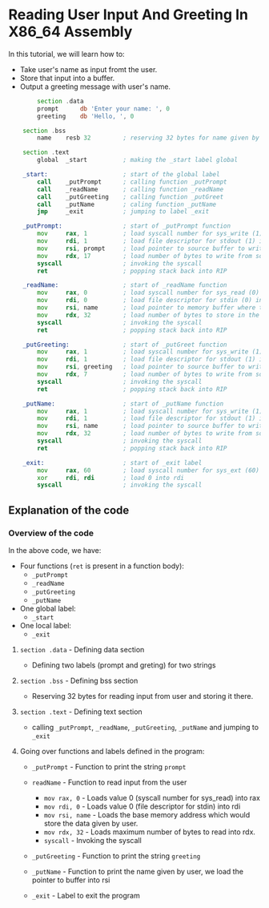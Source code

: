 # Reading User Input And Greeting In X86_64 Assembly
In this tutorial, we will learn how to:
- Take user's name as input fromt the user.
- Store that input into a buffer.
- Output a greeting message with user's name.

```asm
        section .data
        prompt      db 'Enter your name: ', 0
        greeting    db 'Hello, ', 0

    section .bss
        name    resb 32         ; reserving 32 bytes for name given by user

    section .text
        global  _start          ; making the _start label global

    _start:                     ; start of the global label
        call    _putPrompt      ; calling function _putPrompt
        call    _readName       ; calling function _readName
        call    _putGreeting    ; calling function _putGreet
        call    _putName        ; caling function _putName
        jmp     _exit           ; jumping to label _exit

    _putPrompt:                 ; start of _putPrompt function
        mov     rax, 1          ; load syscall number for sys_write (1) into rax
        mov     rdi, 1          ; load file descriptor for stdout (1) into rdi
        mov     rsi, prompt     ; load pointer to source buffer to write from, into rsi
        mov     rdx, 17         ; load number of bytes to write from source buffer, into rdx
        syscall                 ; invoking the syscall
        ret                     ; popping stack back into RIP

    _readName:                  ; start of _readName function
        mov     rax, 0          ; load syscall number for sys_read (0) into rax
        mov     rdi, 0          ; load file descriptor for stdin (0) into rdi
        mov     rsi, name       ; load pointer to memory buffer where the input will be stored, into rsi
        mov     rdx, 32         ; load number of bytes to store in the buffer, into rdx
        syscall                 ; invoking the syscall
        ret                     ; popping stack back into RIP

    _putGreeting:               ; start of _putGreet function
        mov     rax, 1          ; load syscall number for sys_write (1) into rax
        mov     rdi, 1          ; load file descriptor for stdout (1) into rdi
        mov     rsi, greeting   ; load pointer to source buffer to write from, into rsi
        mov     rdx, 7          ; load number of bytes to write from source buffer, into rdx
        syscall                 ; invoking the syscall
        ret                     ; popping stack back into RIP

    _putName:                   ; start of _putName function
        mov     rax, 1          ; load syscall number for sys_write (1) into rax
        mov     rdi, 1          ; load file descriptor for stdout (1) into rdi
        mov     rsi, name       ; load pointer to source buffer to write from, into rsi
        mov     rdx, 32         ; load number of bytes to write from source buffer, into rdx
        syscall                 ; invoking the syscall
        ret                     ; popping stack back into RIP

    _exit:                      ; start of _exit label
        mov     rax, 60         ; load syscall number for sys_ext (60) into rax
        xor     rdi, rdi        ; load 0 into rdi
        syscall                 ; invoking the syscall
```
## Explanation of the code

### Overview of the code
In the above code, we have:
- Four functions (`ret` is present in a function body):
  - `_putPrompt`
  - `_readName`
  - `_putGreeting`
  - `_putName`
- One global label:
  - `_start`
- One local label:
  - `_exit`

1. `section .data` - Defining data section
      - Defining two labels (prompt and greting) for two strings

2. `section .bss` - Defining bss section
   - Reserving 32 bytes for reading input from user and storing it there.

3. `section .text` - Defining text section
   - calling `_putPrompt`, `_readName`, `_putGreeting`, `_putName` and jumping to `_exit`

4. Going over functions and labels defined in the program:
   - `_putPrompt` - Function to print the string `prompt`
   
   - `readName` - Function to read input from the user
     - `mov rax, 0` - Loads value 0 (syscall number for sys_read) into rax
     - `mov rdi, 0` - Loads value 0 (file descriptor for stdin) into rdi
     - `mov rsi, name` - Loads the base memory address which would store the data given by user.
     - `mov rdx, 32` - Loads maximum number of bytes to read into rdx.
     - `syscall` - Invoking the syscall
   
   - `_putGreeting` - Function to print the string `greeting`
   
   - `_putName` - Function to print the name given by user, we load the pointer to buffer into rsi
   
   - `_exit` - Label to exit the program